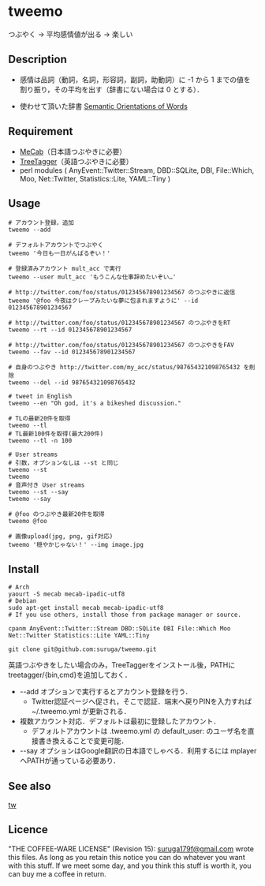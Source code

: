 tweemo
====

つぶやく -> 平均感情値が出る -> 楽しい

## Description

* 感情は品詞（動詞，名詞，形容詞，副詞，助動詞）に -1 から 1 までの値を割り振り，その平均を出す（辞書にない場合は 0 とする）．

* 使わせて頂いた辞書 [Semantic Orientations of Words](http://www.lr.pi.titech.ac.jp/~takamura/pndic_en.html)

## Requirement

* [MeCab](https://code.google.com/p/mecab/)（日本語つぶやきに必要）
* [TreeTagger](http://www.cis.uni-muenchen.de/~schmid/tools/TreeTagger/)（英語つぶやきに必要）
* perl modules ( AnyEvent::Twitter::Stream, DBD::SQLite, DBI, File::Which, Moo, Net::Twitter, Statistics::Lite, YAML::Tiny )

## Usage

```
# アカウント登録，追加
tweemo --add

# デフォルトアカウントでつぶやく
tweemo '今日も一日がんばるぞい！'

# 登録済みアカウント mult_acc で実行
tweemo --user mult_acc 'もうこんな仕事辞めたいぞい…'

# http://twitter.com/foo/status/012345678901234567 のつぶやきに返信
tweemo '@foo 今夜はクレープみたいな夢に包まれますように' --id 012345678901234567

# http://twitter.com/foo/status/012345678901234567 のつぶやきをRT
tweemo --rt --id 012345678901234567

# http://twitter.com/foo/status/012345678901234567 のつぶやきをFAV
tweemo --fav --id 012345678901234567

# 自身のつぶやき http://twitter.com/my_acc/status/987654321098765432 を削除
tweemo --del --id 987654321098765432

# tweet in English
tweemo --en "Oh god, it's a bikeshed discussion."

# TLの最新20件を取得
tweemo --tl
# TL最新100件を取得(最大200件)
tweemo --tl -n 100

# User streams
# 引数，オプションなしは --st と同じ
tweemo --st
tweemo
# 音声付き User streams
tweemo --st --say
tweemo --say

# @foo のつぶやき最新20件を取得
tweemo @foo

# 画像upload(jpg, png, gif対応)
tweemo '穏やかじゃない！' --img image.jpg
```

## Install

```
# Arch
yaourt -S mecab mecab-ipadic-utf8
# Debian
sudo apt-get install mecab mecab-ipadic-utf8
# If you use others, install those from package manager or source.

cpanm AnyEvent::Twitter::Stream DBD::SQLite DBI File::Which Moo Net::Twitter Statistics::Lite YAML::Tiny

git clone git@github.com:suruga/tweemo.git
```
英語つぶやきをしたい場合のみ，TreeTaggerをインストール後，PATHにtreetagger/{bin,cmd}を追加しておく．

* --add オプションで実行するとアカウント登録を行う．
    * Twitter認証ページへ促され，そこで認証．端末へ戻りPINを入力すれば ~/.tweemo.yml が更新される．
* 複数アカウント対応．デフォルトは最初に登録したアカウント．
    * デフォルトアカウントは .tweemo.yml の default_user: のユーザ名を直接書き換えることで変更可能．
* --say オプションはGoogle翻訳の日本語でしゃべる．利用するには mplayer へPATHが通っている必要あり．

## See also

[tw](https://github.com/shokai/tw)

## Licence

"THE COFFEE-WARE LICENSE" (Revision 15):
<suruga179f@gmail.com> wrote this files.  As long as you retain this notice
you can do whatever you want with this stuff. If we meet some day, and you
think this stuff is worth it, you can buy me a coffee in return.
